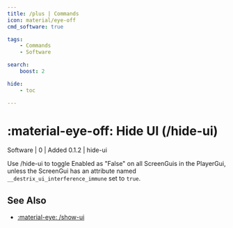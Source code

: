```yaml
---
title: /plus | Commands
icon: material/eye-off
cmd_software: true

tags:
    - Commands
    - Software

search:
    boost: 2

hide:
    - toc

---
```

# <p style="color: var(--md-default-fg-color); display: inline;">:material-eye-off: Hide UI</p> (/hide-ui)
<div style="display:inline;">
<p style="color: var(--destrix-docs--commandcat-software); display: inline;">Software</p> | <p style="color: var(--md-default-fg-color--light); display: inline;">0</p> | <p style="color: var(--md-default-fg-color--light); display: inline;"> Added 0.1.2</p> | hide-ui
</div>

Use /hide-ui to toggle Enabled as "False" on all ScreenGuis in the PlayerGui, unless the ScreenGui has an attribute named `__destrix_ui_interference_immune` set to `true`.

## See Also
* [:material-eye: /show-ui](./showui.md)